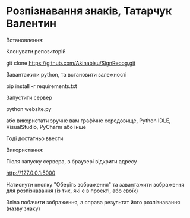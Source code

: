 # Розпізнавання знаків, Татарчук Валентин

Встановлення:

Клонувати репозиторій

git clone https://github.com/Akinabisu/SignRecog.git

Завантажити python, та встановити залежності


pip install -r requirements.txt

Запустити сервер

python website.py

або використати зручне вам графічне середовище, Python IDLE, VisualStudio, PyCharm або інше

Тоді достатньо ввести 

Використання:

Після запуску сервера, в браузері відкрити адресу

http://127.0.0.1:5000

Натиснути кнопку "Оберіть зображення" та завантажити зображення для розпізнавання (із тих, які є в проекті, або своїх)

Зліва побачити зображення, а справа результат його розпізнавання (назву знаку)
